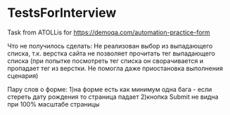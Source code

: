 # TestsForInterview
Task from ATOLLis for https://demoqa.com/automation-practice-form

Что не получилось сделать: Не реализован выбор из выпадающего списка, т.к. верстка сайта не позволяет прочитать тег выпадающего списка
 (при попытке посмотреть тег списка он сворачивается и пропадает тег из верстки. Не помогла даже приостановка
 выполнения сценария)

Пару слов о форме: 
1)на форме есть как минимум одна бага - если стереть дату рождения то страница падает
2)кнопка Submit не видна при 100% масштабе страницы
